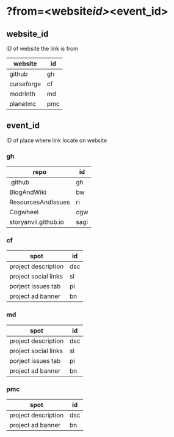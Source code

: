 # ?from=<website*id>*<event_id>

## website_id

ID of website the link is from

| website    | id  |
| ---------- | --- |
| github     | gh  |
| curseforge | cf  |
| modrinth   | md  |
| planetmc   | pmc |

## event_id

ID of place where link locate on website

### gh

| repo                 | id   |
| -------------------- | ---- |
| .github              | gh   |
| BlogAndWiki          | bw   |
| ResourcesAndIssues   | ri   |
| Cogwheel             | cgw  |
| storyanvil.github.io | sagi |

### cf

| spot                 | id  |
| -------------------- | --- |
| project description  | dsc |
| project social links | sl  |
| porject issues tab   | pi  |
| project ad banner    | bn  |

### md

| spot                 | id  |
| -------------------- | --- |
| project description  | dsc |
| project social links | sl  |
| porject issues tab   | pi  |
| project ad banner    | bn  |

### pmc

| spot                | id  |
| ------------------- | --- |
| project description | dsc |
| project ad banner   | bn  |

